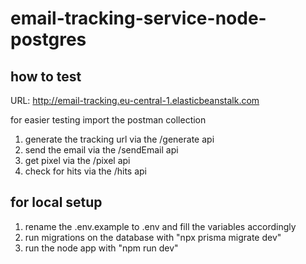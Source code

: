 # email-tracking-service-node-postgres

## how to test

URL: http://email-tracking.eu-central-1.elasticbeanstalk.com

for easier testing import the postman collection

1. generate the tracking url via the /generate api
2. send the email via the /sendEmail api
3. get pixel via the /pixel api
4. check for hits via the /hits api

## for local setup

1. rename the .env.example to .env and fill the variables accordingly
2. run migrations on the database with "npx prisma migrate dev"
3. run the node app with "npm run dev"
